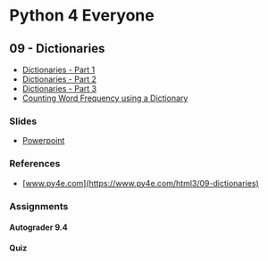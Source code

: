 # Python 4 Everyone

## 09 - Dictionaries

- [Dictionaries - Part 1](https://youtu.be/yDDRMb-1cxI)
- [Dictionaries - Part 2](https://youtu.be/LRSIuH94XM4)
- [Dictionaries - Part 3](https://youtu.be/ZDjiFB1Ib84)
- [Counting Word Frequency using a Dictionary](https://youtu.be/lLbyEYjU55A)

### Slides

- [Powerpoint](../Resources/Pythonlearn-09-Dictionaries.pptx)

### References

- [www.py4e.com](https://www.py4e.com/html3/09-dictionaries)

### Assignments

#### Autograder 9.4

<!-- ![Image of Autograder Assignment 9.4](autograder-09.4.png)
![Image of Grade for Autograder Assignment 9.4](./grade-09.4.png) -->

#### Quiz

<!-- ![Image of quiz Assignment](quiz-09.png) -->

